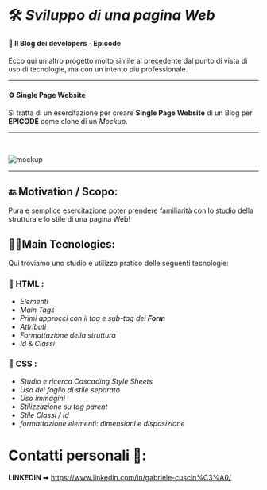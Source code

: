 
# 🛠 *Sviluppo di una pagina Web*
#### 🔬 **Il Blog dei developers - Epicode**

Ecco qui un altro progetto molto simile al precedente dal punto di vista di uso di tecnologie, ma con un intento più professionale. 


___

#### ⚙ **Single Page Website**


Si tratta di un esercitazione per creare **Single Page Website** di un Blog  per **EPICODE** come clone di un *Mockup*.


___

&nbsp;

![mockup](https://raw.githubusercontent.com/GasbroNinja/fs0123-Gabriele-Cuscina/master/m1/s1/g4/layout-articolo-2/layout-articolo.png)

___


## 🔚 Motivation / Scopo:

Pura e semplice esercitazione poter prendere familiarità con lo studio della struttura e lo stile di una pagina Web!



## 👩‍💻Main Tecnologies:

Qui troviamo uno studio e utilizzo pratico delle seguenti tecnologie:



### 🔧 **HTML** : 
- *Elementi*
- *Main Tags* 
- *Primi approcci con il tag e sub-tag dei **Form***
- *Attributi*
- *Formattazione della struttura*
- *Id* & *Classi*

### 🎨 **CSS** :

- *Studio e ricerca Cascading Style Sheets*
- *Uso del foglio di stile separato* 
- *Uso immagini*
- *Stilizzazione su tag parent*
- *Stile Classi / Id*
- *formattazione elementi: dimensioni e disposizione*



# Contatti personali 👤:

**LINKEDIN** ➡ https://www.linkedin.com/in/gabriele-cuscin%C3%A0/

